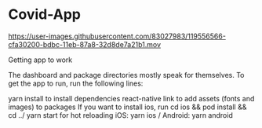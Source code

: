 # Covid-App


https://user-images.githubusercontent.com/83027983/119556566-cfa30200-bdbc-11eb-87a8-32d8de7a21b1.mov

Getting app to work

The dashboard and package directories mostly speak for themselves. To get the app to run, run the following lines:

yarn install to install dependencies
react-native link to add assets (fonts and images) to packages
If you want to install ios, run cd ios && pod install && cd ../
yarn start for hot reloading
iOS: yarn ios / Android: yarn android
